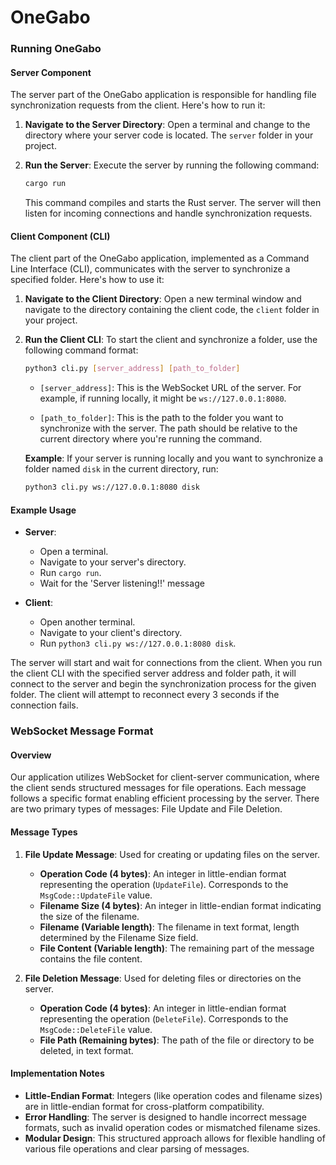 # OneGabo
### Running OneGabo

#### Server Component

The server part of the OneGabo application is responsible for handling file synchronization requests from the client. Here's how to run it:

1. **Navigate to the Server Directory**: Open a terminal and change to the directory where your server code is located. The `server` folder in your project.

2. **Run the Server**: Execute the server by running the following command:

   ```bash
   cargo run
   ```

   This command compiles and starts the Rust server. The server will then listen for incoming connections and handle synchronization requests.

#### Client Component (CLI)

The client part of the OneGabo application, implemented as a Command Line Interface (CLI), communicates with the server to synchronize a specified folder. Here's how to use it:

1. **Navigate to the Client Directory**: Open a new terminal window and navigate to the directory containing the client code, the `client` folder in your project.

2. **Run the Client CLI**: To start the client and synchronize a folder, use the following command format:

   ```bash
   python3 cli.py [server_address] [path_to_folder]
   ```

   - `[server_address]`: This is the WebSocket URL of the server. For example, if running locally, it might be `ws://127.0.0.1:8080`.
   
   - `[path_to_folder]`: This is the path to the folder you want to synchronize with the server. The path should be relative to the current directory where you're running the command.

   **Example**:
   If your server is running locally and you want to synchronize a folder named `disk` in the current directory, run:

   ```bash
   python3 cli.py ws://127.0.0.1:8080 disk
   ```

#### Example Usage

- **Server**:
  - Open a terminal.
  - Navigate to your server's directory.
  - Run `cargo run`.
  - Wait for the 'Server listening!!' message

- **Client**:
  - Open another terminal.
  - Navigate to your client's directory.
  - Run `python3 cli.py ws://127.0.0.1:8080 disk`.

The server will start and wait for connections from the client. When you run the client CLI with the specified server address and folder path, it will connect to the server and begin the synchronization process for the given folder. The client will attempt to reconnect every 3 seconds if the connection fails.

### WebSocket Message Format

#### Overview
Our application utilizes WebSocket for client-server communication, where the client sends structured messages for file operations. Each message follows a specific format enabling efficient processing by the server. There are two primary types of messages: File Update and File Deletion.

#### Message Types

1. **File Update Message**: Used for creating or updating files on the server.

   - **Operation Code (4 bytes)**: An integer in little-endian format representing the operation (`UpdateFile`). Corresponds to the `MsgCode::UpdateFile` value.
   - **Filename Size (4 bytes)**: An integer in little-endian format indicating the size of the filename.
   - **Filename (Variable length)**: The filename in text format, length determined by the Filename Size field.
   - **File Content (Variable length)**: The remaining part of the message contains the file content.

2. **File Deletion Message**: Used for deleting files or directories on the server.

   - **Operation Code (4 bytes)**: An integer in little-endian format representing the operation (`DeleteFile`). Corresponds to the `MsgCode::DeleteFile` value.
   - **File Path (Remaining bytes)**: The path of the file or directory to be deleted, in text format.


#### Implementation Notes

- **Little-Endian Format**: Integers (like operation codes and filename sizes) are in little-endian format for cross-platform compatibility.
- **Error Handling**: The server is designed to handle incorrect message formats, such as invalid operation codes or mismatched filename sizes.
- **Modular Design**: This structured approach allows for flexible handling of various file operations and clear parsing of messages.